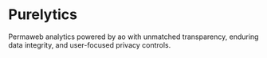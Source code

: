 # Purelytics
Permaweb analytics powered by ao with unmatched transparency, enduring data integrity, and user-focused privacy controls.
